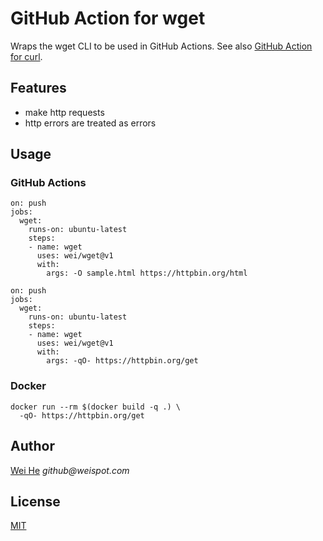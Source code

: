 # GitHub Action for wget

Wraps the wget CLI to be used in GitHub Actions. See also [GitHub Action for curl](https://github.com/marketplace/actions/github-action-for-curl).


## Features
 * make http requests
 * http errors are treated as errors


## Usage

### GitHub Actions
```
on: push
jobs:
  wget:
    runs-on: ubuntu-latest
    steps:
    - name: wget
      uses: wei/wget@v1
      with:
        args: -O sample.html https://httpbin.org/html
```

```
on: push
jobs:
  wget:
    runs-on: ubuntu-latest
    steps:
    - name: wget
      uses: wei/wget@v1
      with:
        args: -qO- https://httpbin.org/get
```

### Docker
```
docker run --rm $(docker build -q .) \
  -qO- https://httpbin.org/get
```


## Author
[Wei He](https://github.com/wei) _github@weispot.com_


## License
[MIT](https://wei.mit-license.org)
